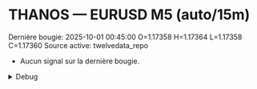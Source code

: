 # THANOS — EURUSD M5 (auto/15m)
Dernière bougie: 2025-10-01 00:45:00  O=1.17358  H=1.17364  L=1.17358  C=1.17360
Source active: twelvedata_repo

- Aucun signal sur la dernière bougie.

<details><summary>Debug</summary>

- TD_API_KEY manquant.

</details>